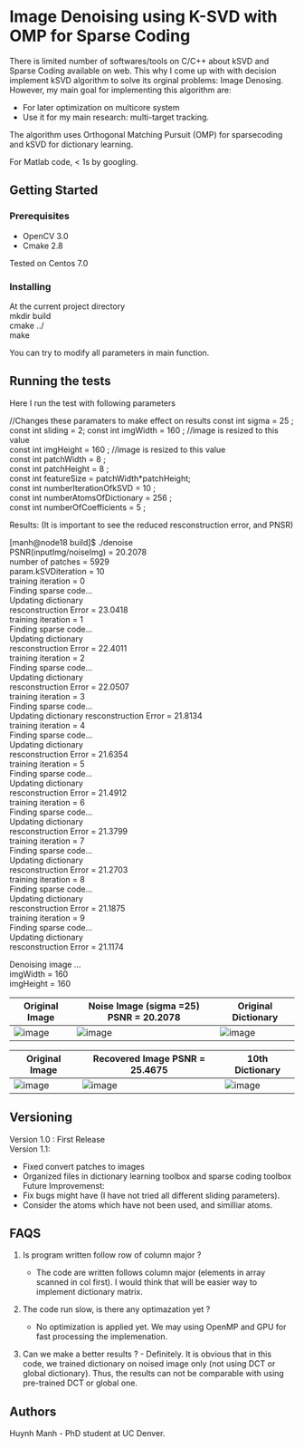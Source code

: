 

# Image Denoising using K-SVD with OMP for Sparse Coding
There is limited number of softwares/tools on C/C++ about kSVD and Sparse Coding available on web. This why I come up with with decision 
implement kSVD algorithm to solve its orginal problems: Image Denosing. 
However, my main goal for implementing this algorithm are:
  - For later optimization on multicore system 
  - Use it for my main research: multi-target tracking.

The algorithm uses Orthogonal Matching Pursuit (OMP) for sparsecoding and kSVD for dictionary learning. 

For Matlab code, < 1s by googling. 

## Getting Started

### Prerequisites

 - OpenCV 3.0 
 - Cmake 2.8 
 
 Tested on Centos 7.0

### Installing
At the current project directory  
mkdir build   
cmake ../    
make     

You can try to modify all parameters in main function. 

## Running the tests

Here I run the test with following parameters 

//Changes these paramaters to make effect on results 
const int sigma = 25 ;  
const int sliding = 2;
const int imgWidth = 160 ;       //image is resized to this value  
const int imgHeight = 160 ;      //image is resized to this value   
const int patchWidth = 8 ;  
const int patchHeight = 8 ;  
const int featureSize = patchWidth*patchHeight;  
const int numberIterationOfkSVD = 10 ;   
const int numberAtomsOfDictionary = 256 ;  
const int numberOfCoefficients = 5 ;  

   
  Results: (It is important to see the reduced resconstruction error, and PNSR)    

[manh@node18 build]$ ./denoise   
PSNR(inputImg/noiseImg) = 20.2078  
number of patches = 5929  
param.kSVDiteration = 10  
training iteration = 0  
Finding sparse code...   
 Updating dictionary   
 resconstruction Error = 23.0418     
training iteration = 1  
Finding sparse code...   
 Updating dictionary   
 resconstruction Error = 22.4011  
training iteration = 2  
Finding sparse code...   
 Updating dictionary   
 resconstruction Error = 22.0507  
training iteration = 3  
Finding sparse code...   
 Updating dictionary 
 resconstruction Error = 21.8134  
training iteration = 4  
Finding sparse code...   
 Updating dictionary   
 resconstruction Error = 21.6354  
training iteration = 5  
Finding sparse code...   
 Updating dictionary   
 resconstruction Error = 21.4912  
training iteration = 6  
Finding sparse code...   
 Updating dictionary   
 resconstruction Error = 21.3799  
training iteration = 7  
Finding sparse code...   
 Updating dictionary   
 resconstruction Error = 21.2703  
training iteration = 8  
Finding sparse code...   
 Updating dictionary   
 resconstruction Error = 21.1875  
training iteration = 9  
Finding sparse code...   
 Updating dictionary   
 resconstruction Error = 21.1174  

Denoising image ...  
 imgWidth = 160    
 imgHeight = 160  

| Original Image | Noise Image (sigma  =25) PSNR = 20.2078| Original Dictionary |
| ------------- | ------------- |-------------|
| ![image](https://user-images.githubusercontent.com/13492723/27363750-8f01c0cc-55f3-11e7-974d-65847997e29a.png) | ![image](https://user-images.githubusercontent.com/13492723/27363760-9803ebb4-55f3-11e7-8258-e82740163db1.png) | ![image](https://user-images.githubusercontent.com/13492723/27363764-9fe0872a-55f3-11e7-8498-83bd535f61ad.png) |

 | Original Image | Recovered Image PSNR = 25.4675| 10th Dictionary |
| ------------- | ------------- |-------------|
| ![image](https://user-images.githubusercontent.com/13492723/27363750-8f01c0cc-55f3-11e7-974d-65847997e29a.png) | ![image](https://user-images.githubusercontent.com/13492723/27363944-b9d9cbd6-55f4-11e7-8dd1-ae62f14d064a.png) | ![image](https://user-images.githubusercontent.com/13492723/27363953-c464229a-55f4-11e7-9691-44bfe77baf37.png) |


## Versioning

Version 1.0 : First Release  
Version 1.1: 
  - Fixed convert patches to images 
  - Organized files in dictionary learning toolbox and sparse coding toolbox 
Future Improvemenst:   
 - Fix bugs might have (I have not tried all different sliding parameters).   
 - Consider the atoms which have not been used, and similliar atoms.  
 
 ## FAQS
  1. Is program written follow row of column major ? 
     - The code are written follows column major (elements in array scanned in col first). I would think that will be easier way
     to implement dictionary matrix. 
  2. The code run slow, is there any optimazation yet ? 
      - No optimization is applied yet. We may using OpenMP and GPU for fast processing the implemenation.  
      
  3. Can we make a better results ?
    - Definitely. It is obvious that in this code, we trained dictionary on noised image only (not using DCT or global dictionary).
    Thus, the results can not be comparable with using pre-trained DCT or global one. 
  
 
 ## Authors

 Huynh Manh - PhD student at UC Denver. 



